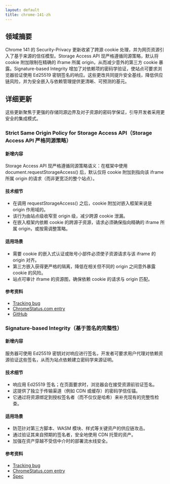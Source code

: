 ```yaml
---
layout: default
title: chrome-141-zh
---
```


## 领域摘要

Chrome 141 的 Security-Privacy 更新收紧了跨源 cookie 处理，并为网页资源引入了基于来源的信任模型。Storage Access API 现严格遵循同源策略，默认将 cookie 附加限制在精确的 iframe 所属 origin，从而减少意外的第三方 cookie 暴露。Signature-based Integrity 增加了对依赖项的密码学验证，使站点可要求浏览器验证使用 Ed25519 密钥签名的响应。这些更改共同提升安全基线，降低供应链风险，并为安全嵌入与依赖管理提供更清晰、可预测的基元。

## 详细更新

这些更新聚焦于更强的存储同源边界及对子资源的密码学保证，引导开发者采用更安全的集成模式。

### Strict Same Origin Policy for Storage Access API（Storage Access API 严格同源策略）

#### 新增内容
Storage Access API 现严格遵循同源策略语义：在框架中使用 document.requestStorageAccess() 后，默认仅将 cookie 附加到指向该 iframe 所属 origin 的请求（而非更宽泛的整个站点）。

#### 技术细节
- 在调用 requestStorageAccess() 之后，cookie 附加对嵌入框架来说是 origin 作用域的。
- 该行为由站点级收窄至 origin 级，减少跨源 cookie 泄漏。
- 在嵌入框架内依赖 cookie 的跨源子资源，请求必须确保指向精确的 iframe 所属 origin，或按需调整策略。

#### 适用场景
- 需要 cookie 的嵌入式认证或账号小部件必须使子资源请求与该 iframe 的 origin 对齐。
- 第三方嵌入获得更严格的隔离，降低在相关但不同的 origin 之间意外暴露 cookie 的风险。
- 站点可审计 iframe 的资源图，确保依赖 cookie 的请求与 origin 匹配。

#### 参考资料
- [Tracking bug](https://issues.chromium.org/issues/379030052)
- [ChromeStatus.com entry](https://chromestatus.com/feature/5169937372676096)
- [GitHub](https://github.com/privacycg/storage-access/pull/213)

### Signature-based Integrity（基于签名的完整性）

#### 新增内容
服务器可使用 Ed25519 密钥对对响应进行签名，开发者可要求用户代理对依赖资源验证这些签名，从而为站点依赖建立密码学来源证明。

#### 技术细节
- 响应用 Ed25519 签名；在页面要求时，浏览器会在接受资源前验证签名。
- 这提供了独立于传输渠道（例如 CDN 或缓存）的密码学信任锚。
- 它通过将资源绑定到授权签名者（而不仅仅是哈希）来补充现有的完整性检查。

#### 适用场景
- 防范针对第三方脚本、WASM 模块、样式等关键资产的供应链攻击。
- 通过验证其来自预期的签名者，安全地使用 CDN 托管的资产。
- 加强在资产穿越不受信中介时的部署流水线安全。

#### 参考资料
- [Tracking bug](https://issues.chromium.org/issues/375224898)
- [ChromeStatus.com entry](https://chromestatus.com/feature/5032324620877824)
- [Spec](https://wicg.github.io/signature-based-sri)
